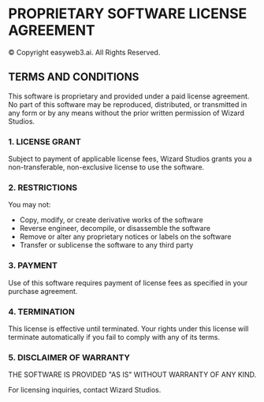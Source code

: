 # PROPRIETARY SOFTWARE LICENSE AGREEMENT

© Copyright easyweb3.ai. All Rights Reserved.

## TERMS AND CONDITIONS

This software is proprietary and provided under a paid license agreement. No part of this software may be reproduced, distributed, or transmitted in any form or by any means without the prior written permission of Wizard Studios.

### 1. LICENSE GRANT
Subject to payment of applicable license fees, Wizard Studios grants you a non-transferable, non-exclusive license to use the software.

### 2. RESTRICTIONS
You may not:
- Copy, modify, or create derivative works of the software
- Reverse engineer, decompile, or disassemble the software
- Remove or alter any proprietary notices or labels on the software
- Transfer or sublicense the software to any third party

### 3. PAYMENT
Use of this software requires payment of license fees as specified in your purchase agreement.

### 4. TERMINATION
This license is effective until terminated. Your rights under this license will terminate automatically if you fail to comply with any of its terms.

### 5. DISCLAIMER OF WARRANTY
THE SOFTWARE IS PROVIDED "AS IS" WITHOUT WARRANTY OF ANY KIND.

For licensing inquiries, contact Wizard Studios.
